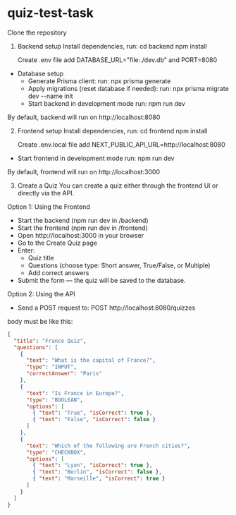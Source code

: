 # quiz-test-task

Clone the repository

1. Backend setup
   Install dependencies, run:
   cd backend
   npm install

   Create .env file
   add DATABASE_URL="file:./dev.db" and PORT=8080

- Database setup
  - Generate Prisma client:
    run: npx prisma generate
  - Apply migrations (reset database if needed):
    run: npx prisma migrate dev --name init
  - Start backend in development mode
    run: npm run dev

By default, backend will run on http://localhost:8080

2. Frontend setup
   Install dependencies, run:
   cd frontend
   npm install

   Create .env.local file
   add NEXT_PUBLIC_API_URL=http://localhost:8080

- Start frontend in development mode
  run: npm run dev

By default, frontend will run on http://localhost:3000

3. Create a Quiz
   You can create a quiz either through the frontend UI or directly via the API.

Option 1: Using the Frontend

- Start the backend (npm run dev in /backend)
- Start the frontend (npm run dev in /frontend)
- Open http://localhost:3000 in your browser
- Go to the Create Quiz page
- Enter:
  - Quiz title
  - Questions (choose type: Short answer, True/False, or Multiple)
  - Add correct answers
- Submit the form — the quiz will be saved to the database.

Option 2: Using the API

- Send a POST request to:
  POST http://localhost:8080/quizzes

body must be like this:

```json
{
  "title": "France Quiz",
  "questions": [
    {
      "text": "What is the capital of France?",
      "type": "INPUT",
      "correctAnswer": "Paris"
    },
    {
      "text": "Is France in Europe?",
      "type": "BOOLEAN",
      "options": [
        { "text": "True", "isCorrect": true },
        { "text": "False", "isCorrect": false }
      ]
    },
    {
      "text": "Which of the following are French cities?",
      "type": "CHECKBOX",
      "options": [
        { "text": "Lyon", "isCorrect": true },
        { "text": "Berlin", "isCorrect": false },
        { "text": "Marseille", "isCorrect": true }
      ]
    }
  ]
}
```
